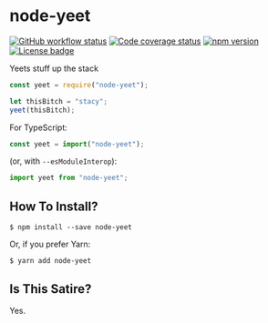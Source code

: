 # node-yeet

[![GitHub workflow status][workflow-badge]][workflow-link]
[![Code coverage status][coverage-badge]][coverage-link]
[![npm version][version-badge]][version-link]
[![License badge][license-badge]](/LICENSE)

Yeets stuff up the stack

```javascript
const yeet = require("node-yeet");

let thisBitch = "stacy";
yeet(thisBitch);
```

For TypeScript:

```typescript
const yeet = import("node-yeet");
```

(or, with `--esModuleInterop`):

```typescript
import yeet from "node-yeet";
```

## How To Install?

```console
$ npm install --save node-yeet
```

Or, if you prefer Yarn:

```console
$ yarn add node-yeet
```

## Is This Satire?

Yes.

[workflow-badge]: https://img.shields.io/github/workflow/status/Xe/node-yeet/Node%20CI
[workflow-link]: https://github.com/Xe/node-yeet/actions?query=workflow%3A%22Node+CI%22

[coverage-badge]: https://img.shields.io/coveralls/github/Xe/node-yeet
[coverage-link]: https://coveralls.io/github/Xe/node-yeet

[version-badge]: https://img.shields.io/npm/v/node-yeet
[version-link]: https://www.npmjs.com/package/node-yeet

[license-badge]: https://img.shields.io/npm/l/node-yeet?color=blue
